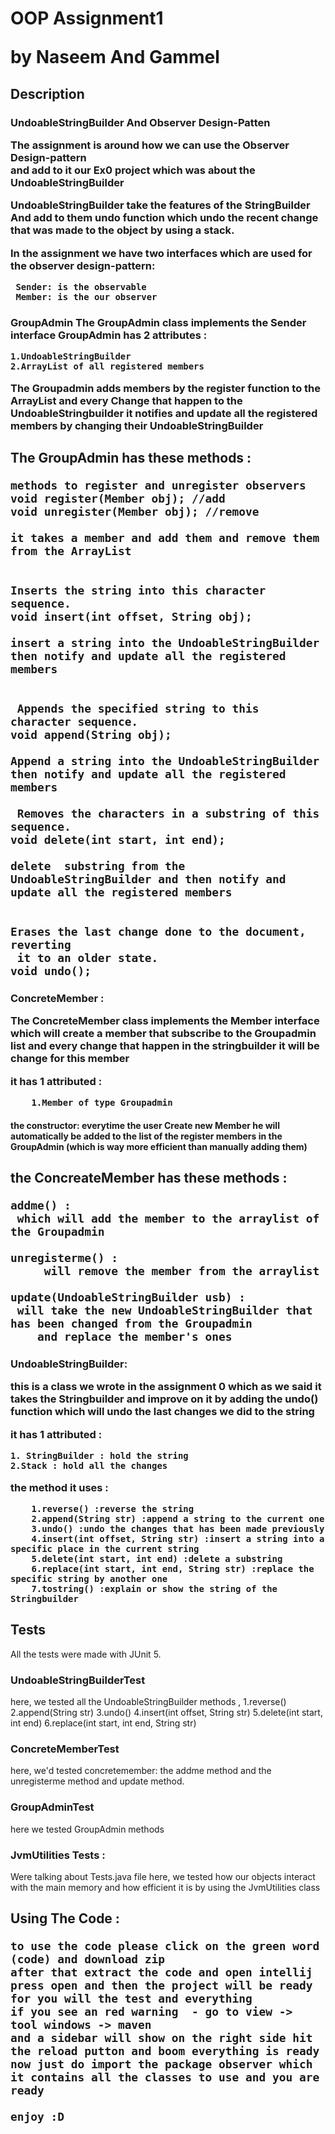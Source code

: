 <h1>OOP Assignment1

**by Naseem And Gammel**

<h2>Description 

<h3>UndoableStringBuilder And Observer Design-Patten 
	
	
The assignment is around how we can use the Observer Design-pattern  
and add to it our Ex0 project which was about the UndoableStringBuilder

	
	
UndoableStringBuilder take the features of the StringBuilder And add to them
undo function which undo the recent change that was made
to the object by using a stack.

In the assignment we have two interfaces which are used for the observer design-pattern: 
	
     Sender: is the observable  
     Member: is the our observer 

<h3>GroupAdmin
The GroupAdmin class implements the Sender interface 
 GroupAdmin has 2 attributes :
	
	
	1.UndoableStringBuilder  
	2.ArrayList of all registered members 
The Groupadmin adds members by the register function to the ArrayList
and every Change that happen to the UndoableStringbuilder it notifies 
and update all the registered members by changing their UndoableStringBuilder

<h2>The GroupAdmin has these methods : 

    methods to register and unregister observers
    void register(Member obj); //add
    void unregister(Member obj); //remove
    
    it takes a member and add them and remove them from the ArrayList
    
    
    Inserts the string into this character sequence.
    void insert(int offset, String obj);
    
    insert a string into the UndoableStringBuilder then notify and update all the registered members
    
    
     Appends the specified string to this character sequence.
    void append(String obj);
    
    Append a string into the UndoableStringBuilder then notify and update all the registered members 

     Removes the characters in a substring of this sequence.
    void delete(int start, int end);
    
    delete  substring from the UndoableStringBuilder and then notify and update all the registered members 
    
    
    Erases the last change done to the document, reverting
     it to an older state.
    void undo();


<h3>ConcreteMember : 
	
	
The ConcreteMember class implements the Member interface
which will create a member that subscribe to the Groupadmin list 
and every change that happen in the stringbuilder it will be change for this member

it has 1 attributed : 
	
	
		1.Member of type Groupadmin

<h4>the constructor: everytime the user Create new Member he will automatically 
be added to the list of the register members in the GroupAdmin (which is way more efficient than manually adding them)

<h2>the ConcreateMember has these methods : 
	
	
	addme() :
  	 which will add the member to the arraylist of the Groupadmin 
	
 	unregisterme() :
		 will remove the member from the arraylist 
	
	update(UndoableStringBuilder usb) :
 	 will take the new UndoableStringBuilder that has been changed from the Groupadmin
 		and replace the member's ones


<h3>UndoableStringBuilder:
	
this is a class we wrote in the assignment 0 which as we said it takes the 
Stringbuilder and improve on it by adding the undo() function which will 
undo the last changes we did to the string 
	
it has 1 attributed : 
			
	
	1. StringBuilder : hold the string
	2.Stack : hold all the changes
	
	
the method it uses : 
	
	
		1.reverse() :reverse the string
		2.append(String str) :append a string to the current one
		3.undo() :undo the changes that has been made previously 
		4.insert(int offset, String str) :insert a string into a specific place in the current string
		5.delete(int start, int end) :delete a substring
		6.replace(int start, int end, String str) :replace the specific string by another one
		7.tostring() :explain or show the string of the Stringbuilder
	
		
		
		
		
		
## Tests
All the tests were made with JUnit 5.

### UndoableStringBuilderTest
here, we tested all the UndoableStringBuilder methods
	,	1.reverse() 
		2.append(String str)
		3.undo() 
		4.insert(int offset, String str) 
		5.delete(int start, int end) 
		6.replace(int start, int end, String str) 
		

### ConcreteMemberTest
here, we'd tested concretemember:
	the addme method
	and the unregisterme method
	and update method.
	


### GroupAdminTest
here we tested GroupAdmin methods 


	
	
### JvmUtilities Tests :
Were talking about Tests.java file
here, we tested how our objects interact with the main memory and how efficient it is 
by using the JvmUtilities class
 
	
	

	
	
	
<h2> Using The Code : 
	
	
	to use the code please click on the green word (code) and download zip 
	after that extract the code and open intellij press open and then the project will be ready for you will the test and everything
	if you see an red warning  - go to view -> tool windows -> maven 
	and a sidebar will show on the right side hit the reload putton and boom everything is ready 
	now just do import the package observer which it contains all the classes to use and you are ready 
	
	enjoy :D

